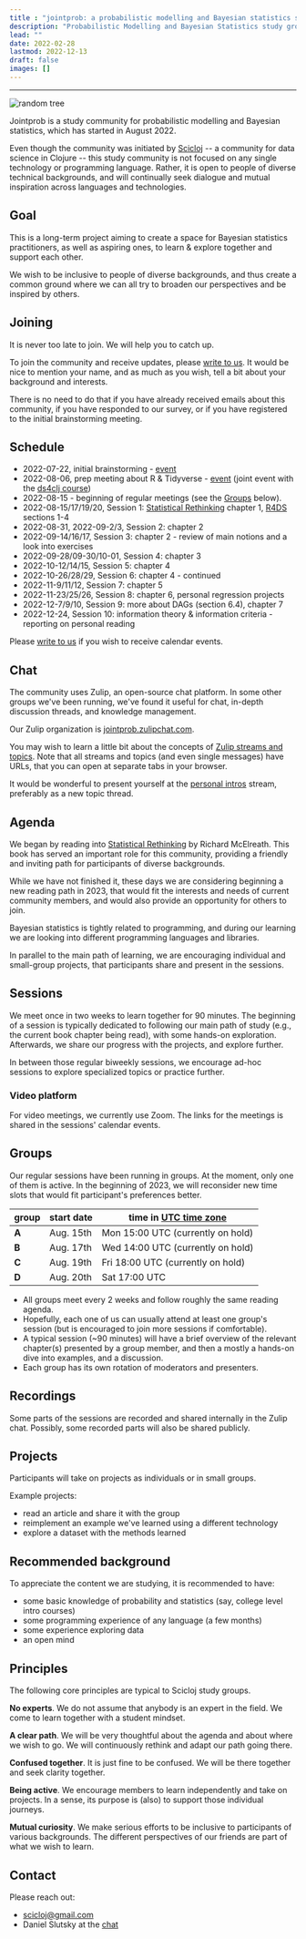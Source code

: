 ```yaml
---
title : "jointprob: a probabilistic modelling and Bayesian statistics study group"
description: "Probabilistic Modelling and Bayesian Statistics study group"
lead: ""
date: 2022-02-28
lastmod: 2022-12-13
draft: false
images: []
---
```

-------------------------------------------------------------------------------------------------------------------- 
![random tree](random-tree.jpg)

Jointprob is a study community for probabilistic modelling and Bayesian statistics, which has started in August 2022.

Even though the community was initiated by [Scicloj](https://scicloj.github.io/) -- a community for data science in Clojure -- this study community is not focused on any single technology or programming language. Rather, it is open to people of diverse technical backgrounds, and will continually seek dialogue and mutual inspiration across languages and technologies.

## Goal
This is a long-term project aiming to create a space for Bayesian statistics practitioners, as well as aspiring ones, to learn & explore together and support each other.

We wish to be inclusive to people of diverse backgrounds, and thus create a common ground where we can all try to broaden our perspectives and be inspired by others.

## Joining

It is never too late to join. We will help you to catch up.

To join the community and receive updates, please [write to us](./#contact). It would be nice to mention your name, and as much as you wish, tell a bit about your background and interests.

There is no need to do that if you have already received emails about this community, if you have responded to our survey, or if you have registered to the initial brainstorming meeting.

## Schedule

* 2022-07-22, initial brainstorming - [event](https://bit.ly/jointprob-brainstorm-1)
* 2022-08-06, prep meeting about R & Tidyverse - [event](https://clojureverse.org/t/ds4clj-prep-meeting-studying-a-bit-of-r-tidyverse/) (joint event with the [ds4clj course](../ds4clj)) 
* 2022-08-15 - beginning of regular meetings (see the [Groups](./#groups) below).
* 2022-08-15/17/19/20, Session 1: [Statistical Rethinking](https://xcelab.net/rm/statistical-rethinking/) chapter 1, [R4DS](https://r4ds.had.co.nz/) sections 1-4
* 2022-08-31, 2022-09-2/3, Session 2: chapter 2
* 2022-09-14/16/17, Session 3: chapter 2 - review of main notions and a look into exercises
* 2022-09-28/09-30/10-01, Session 4: chapter 3
* 2022-10-12/14/15, Session 5: chapter 4
* 2022-10-26/28/29, Session 6: chapter 4 - continued
* 2022-11-9/11/12, Session 7: chapter 5
* 2022-11-23/25/26, Session 8: chapter 6, personal regression projects
* 2022-12-7/9/10, Session 9: more about DAGs (section 6.4), chapter 7
* 2022-12-24, Session 10: information theory & information criteria - reporting on personal reading 

Please [write to us](./#contact) if you wish to receive calendar events.

## Chat

The community uses Zulip, an open-source chat platform. In some other groups we've been running, we've found it useful for chat, in-depth discussion threads, and knowledge management.

Our Zulip organization is [jointprob.zulipchat.com](https://jointprob.zulipchat.com/).

You may wish to learn a little bit about the concepts of [Zulip streams and topics](https://zulipchat.com/help/about-streams-and-topics). Note that all streams and topics (and even single messages) have URLs, that you can open at separate tabs in your browser.

It would be wonderful to present yourself at the [personal intros](https://jointprob.zulipchat.com/#narrow/stream/331546-personal-intros) stream, preferably as a new topic thread.

## Agenda

We began by reading into [Statistical Rethinking](https://www.routledge.com/Statistical-Rethinking-A-Bayesian-Course-with-Examples-in-R-and-STAN/McElreath/p/book/9780367139919/) by Richard McElreath. This book has served an important role for this community, providing a friendly and inviting path for participants of diverse backgrounds.

While we have not finished it, these days we are considering beginning a new reading path in 2023, that would fit the interests and needs of current community members, and would also provide an opportunity for others to join.

Bayesian statistics is tightly related to programming, and during our learning we are looking into different programming languages and libraries.

In parallel to the main path of learning, we are encouraging individual and small-group projects, that participants share and present in the sessions.

## Sessions

We meet once in two weeks to learn together for 90 minutes.
The beginning of a session is typically dedicated to following our main path of study (e.g., the current book chapter being read), with some hands-on exploration. Afterwards, we share our progress with the projects, and explore further.

In between those regular biweekly sessions, we encourage ad-hoc sessions to explore specialized topics or practice further.

### Video platform
For video meetings, we currently use Zoom. The links for the meetings is shared in the sessions' calendar events.

## Groups

Our regular sessions have been running in groups. At the moment, only one of them is active. In the beginning of 2023, we will reconsider new time slots that would fit participant's preferences better.

| group | start date | time in [UTC time zone](https://time.is/UTC) |
|-------|------------|----------------------------------------------|
| **A** | Aug. 15th  | Mon 15:00 UTC     (currently on hold)        |
| **B** | Aug. 17th  | Wed 14:00 UTC     (currently on hold)        |
| **C** | Aug. 19th  | Fri 18:00 UTC     (currently on hold)        |
| **D** | Aug. 20th  | Sat 17:00 UTC                                |

* All groups meet every 2 weeks and follow roughly the same reading agenda.
* Hopefully, each one of us can usually attend at least one group's session (but is encouraged to join more sessions if comfortable).
* A typical session (~90 minutes) will have a brief overview of the relevant chapter(s) presented by a group member, and then a mostly a hands-on dive into examples, and a discussion.
* Each group has its own rotation of moderators and presenters.

## Recordings

Some parts of the sessions are recorded and shared internally in the Zulip chat. Possibly, some recorded parts will also be shared publicly.

## Projects

Participants will take on projects as individuals or in small groups.

Example projects:
* read an article and share it with the group
* reimplement an example we've learned using a different technology
* explore a dataset with the methods learned

## Recommended background

To appreciate the content we are studying, it is recommended to have:
- some basic knowledge of probability and statistics (say, college level intro courses)
- some programming experience of any language (a few months)
- some experience exploring data
- an open mind

## Principles

The following core principles are typical to Scicloj study groups.
 
**No experts**. We do not assume that anybody is an expert in the field. We come to learn together with a student mindset.

**A clear path**. We will be very thoughtful about the agenda and about where we wish to go. We will continuously rethink and adapt our path going there.

**Confused together**. It is just fine to be confused. We will be there together and seek clarity together.

**Being active**. We encourage members to learn independently and take on projects. In a sense, its purpose is (also) to support those individual journeys.

**Mutual curiosity**. We make serious efforts to be inclusive to participants of various backgrounds. The different perspectives of our friends are part of what we wish to learn.


## Contact

Please reach out:
* <a href="mailto:scicloj@gmail.com">scicloj@gmail.com</a>
* Daniel Slutsky at the [chat](./#chat)
